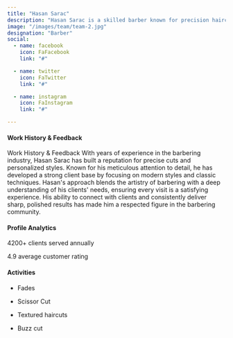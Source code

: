 ```yaml
---
title: "Hasan Sarac"
description: "Hasan Sarac is a skilled barber known for precision haircuts, modern styles, and personalized service at Father and Son Barber Shop in Lorton, Virginia."
image: "/images/team/team-2.jpg"
designation: "Barber"
social:
  - name: facebook
    icon: FaFacebook
    link: "#"

  - name: twitter
    icon: FaTwitter
    link: "#"

  - name: instagram
    icon: FaInstagram
    link: "#"

---
```


#### Work History & Feedback

Work History & Feedback
With years of experience in the barbering industry, Hasan Sarac has built a reputation for precise cuts and personalized styles. Known for his meticulous attention to detail, he has developed a strong client base by focusing on modern styles and classic techniques. Hasan's approach blends the artistry of barbering with a deep understanding of his clients' needs, ensuring every visit is a satisfying experience. His ability to connect with clients and consistently deliver sharp, polished results has made him a respected figure in the barbering community.

#### Profile Analytics

4200+ clients served annually

4.9 average customer rating

#### Activities

- Fades

- Scissor Cut

- Textured haircuts

- Buzz cut
